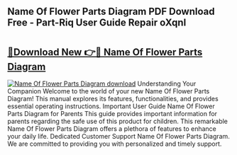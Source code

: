 ## Name Of Flower Parts Diagram PDF Download Free - Part-Riq User Guide Repair oXqnl

# <h2><a href="http://dfnvcp.blite.top/?on=Name+Of+Flower+Parts+Diagram">🔗Download New 👉🔴 Name Of Flower Parts Diagram</a></h2>

[![Name Of Flower Parts Diagram download](https://i.imgur.com/lujVjoI.png)](http://dfnvcp.blite.top/?on=Name+Of+Flower+Parts+Diagram)
Understanding Your Companion Welcome to the world of your new Name Of Flower Parts Diagram! This manual explores its features, functionalities, and provides essential operating instructions. Important User Guide Name Of Flower Parts Diagram for Parents This guide provides important information for parents regarding the safe use of this product for children. This remarkable Name Of Flower Parts Diagram offers a plethora of features to enhance your daily life. Dedicated Customer Support Name Of Flower Parts Diagram. We are committed to providing you with personalized and timely support.
